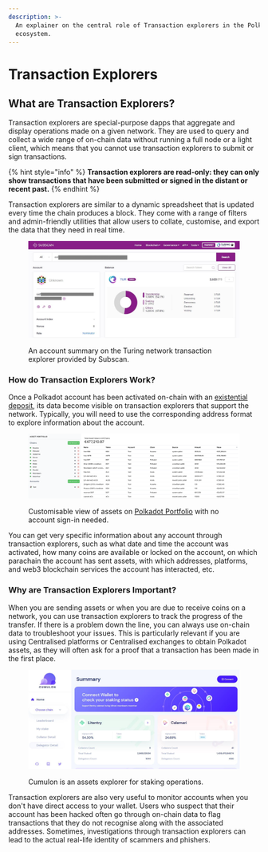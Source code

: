 ```yaml
---
description: >-
  An explainer on the central role of Transaction explorers in the Polkadot
  ecosystem.
---
```


# Transaction Explorers

## What are Transaction Explorers?

Transaction explorers are special-purpose dapps that aggregate and display operations made on a given network. They are used to query and collect a wide range of on-chain data without running a full node or a light client, which means that you cannot use transaction explorers to submit or sign transactions.

{% hint style="info" %}
**Transaction explorers are read-only: they can only show transactions that have been submitted or signed in the distant or recent past.** &#x20;
{% endhint %}

Transaction explorers are similar to a dynamic spreadsheet that is updated every time the chain produces a block. They come with a range of filters and admin-friendly utilities that allow users to collate, customise, and export the data that they need in real time.&#x20;

<figure><img src="../../.gitbook/assets/A_TESubscan.JPG" alt="A screenshot of a Turing account on Subscan."><figcaption><p>An account summary on the Turing network transaction explorer provided by Subscan.</p></figcaption></figure>



### How do Transaction Explorers Work?

Once a Polkadot account has been activated on-chain with an [existential deposit](existential-deposits.md), its data become visible on transaction explorers that support the network. Typically, you will need to use the corresponding address format to explore information about the account.

<figure><img src="../../.gitbook/assets/A_TEPortfolio.png" alt="A screenshot of all assets held in an account on the Asset Portfolio dapp interface."><figcaption><p>Customisable view of assets on <a href="https://substrate-portfolio.github.io/polkadot-portfolio/">Polkadot Portfolio</a> with no account sign-in needed.</p></figcaption></figure>

You can get very specific information about any account through transaction explorers, such as what date and time the account was activated, how many coins are available or locked on the account, on which parachain the account has sent assets, with which addresses, platforms, and web3 blockchain services the account has interacted, etc.&#x20;



### Why are Transaction Explorers Important?

When you are sending assets or when you are due to receive coins on a network, you can use transaction explorers to track the progress of the transfer. If there is a problem down the line, you can always use on-chain data to troubleshoot your issues. This is particularly relevant if you are using Centralised platforms or Centralised exchanges to obtain Polkadot assets, as they will often ask for a proof that a transaction has been made in the first place.

<figure><img src="../../.gitbook/assets/A_TECumulon.JPG" alt="The landing page of Cumulon, an asset explorer for staking."><figcaption><p>Cumulon is an assets explorer for staking operations.</p></figcaption></figure>

Transaction explorers are also very useful to monitor accounts when you don't have direct access to your wallet. Users who suspect that their account has been hacked often go through on-chain data to flag transactions that they do not recognise along with the associated addresses. Sometimes, investigations through transaction explorers can lead to the actual real-life identity of scammers and phishers.

